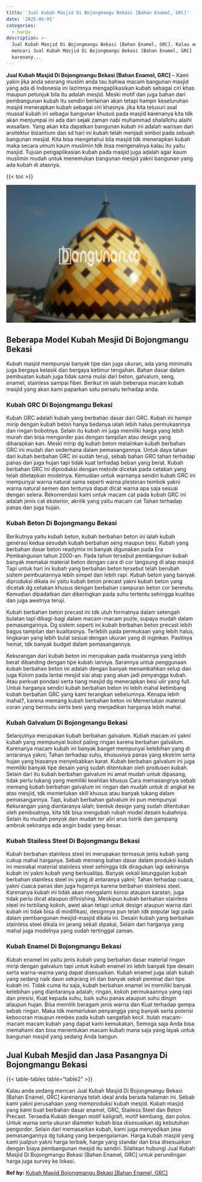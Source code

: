 ```yaml
---
title: 'Jual Kubah Masjid Di Bojongmangu Bekasi [Bahan Enamel, GRC]'
date: '2025-06-01'
categories:
  - harga
description: >-
  Jual Kubah Masjid Di Bojongmangu Bekasi [Bahan Enamel, GRC]. Kalau anda sedang
  mencari Jual Kubah Masjid Di Bojongmangu Bekasi [Bahan Enamel, GRC]
  karenany...
---
```


**Jual Kubah Masjid Di Bojongmangu Bekasi \[Bahan Enamel, GRC\]** – Kami yakin jika anda seorang muslim anda tau bahwa macam bangunan masjid yang ada di Indonesia ini lazimnya mengaplikasikan kubah sebagai ciri khas maupun petunjuk bila itu adalah mesjid. Meski motif dan juga bahan dari pembangunan kubah itu sendiri berlainan akan tetapi hampir keseluruhan masjid menerapkan kubah sebagai ciri khasnya. jika kita telusuri asal muasal kubah ini sebagai bangunan khusus pada masjid karenanya kita tdk akan menjumpai ini ada dari sejak zaman nabi muhammad shalallohu alaihi wasallam. Yang akan kita dapatkan bangunan kubah ini adalah warisan dari arsitektur bizantium dan sd hari ini kubah telah menjadi simbol pada sebuah bangunan mesjid. Kita bisa mengetahui bila masjid tdk menerapkan kubah maka secara umum kaum muslimin tdk bisa mengenalnya kalau itu yaitu masjid. Tujuan pengaplikasian kubah pada masjid juga adalah agar kaum muslimin mudah untuk menemukan bangunan mesjid yakni bangunan yang ada kubah di atasnya.

{{< toc >}}

![Jual Kubah Masjid Di Bojongmangu Bekasi [Bahan Enamel, GRC]](/images/jual-kubah-masjid-37.png)

## Beberapa Model Kubah Mesjid Di Bojongmangu Bekasi

Kubah masjid mempunyai banyak tipe dan juga ukuran, ada yang minimalis juga bergaya kelasik dan bergaya ketimur tengahan. Bahan dasar dalam pembuatan kubah juga tidak sama mulai dari beton, galvalum, seng, enamel, stainless sampai fiber. Berikut ini ialah beberapa macam kubah masjid yang akan kami paparkan satu persatu terhadap anda.

### Kubah GRC Di Bojongmangu Bekasi

Kubah GRC adalah kubah yang berbahan dasar dari GRC. Kubah ini hampir mirip dengan kubah beton hanya bedanya ialah lebih halus permukaannya dan ringan bobotnya. Selain itu kubah ini juga memiliki harga yang lebih murah dan bisa mengorder pas dengan tampilan atau design yang diharapkan kan. Meski mirip dg kubah beton melainkan kubah berbahan GRC ini mudah dan sederhana dalam pemasangannya. Untuk daya tahan dari kubah berbahan GRC ini sudah teruji, sebab bahan GRC tahan terhadap panas dan juga hujan tapi tidak kuat terhadap beban yang berat. Kubah berbahan GRC ini diproduksi dengan metode dicetak pada cetakan yang telah ditetapkan modelnya. Kemudian untuk warnanya sendiri kubah GRC ini mempunyai warna natural sama seperti warna plesteran tembok yakni warna natural semen dan tentunya dapat dicat warna apa saja sesuai dengan selera. Rekomendasi kami untuk macam cat pada kubah GRC ini adalah jenis cat eksterior, akrilik yang yaitu macam cat Tahan terhadap panas dan juga hujan.

### Kubah Beton Di Bojongmangu Bekasi

Berikutnya yaitu kubah beton, kubah berbahan beton ini ialah kubah generasi kedua sesudah kubah berbahan seng maupun besi. Kubah yang berbahan dasar beton readymix ini banyak digunakan pada Era Pembangunan tahun 2000-an. Pada tahun tersebut pembangunan kubah banyak memakai material beton dengan cara di cor langsung di atap masjid. Tapi untuk hari ini kubah yang berbahan beton tersebut telah berubah sistem pembuatannya lebih simpel dan lebih rapi. Kubah beton yang banyak diproduksi dikala ini yaitu kubah beton precast yakni kubah beton yang dicetak dg cetakan khusus dengan berbahan campuran beton cor bermutu. Kemudian dipadatkan dan dikeringkan pada suhu tertentu sehingga kualitas dan juga awetnya teruji.

Kubah berbahan beton precast ini tdk utuh formatnya dalam setengah bulatan tapi dibagi-bagi dalam macam-macam puzle, supaya mudah dalam pemasangannya. Dg sistem seperti ini kubah berbahan beton precast lebih bagus tampilan dan kualitasnya. Terlebih pada permukaan yang lebih halus, lingkaran yang lebih bulat sesuai dengan ukuran yang di inginkan. Pastinya hemat, tdk banyak budget dalam pemasangannya.

Kekurangan dari kubah beton ini merupakan pada muatannya yang lebih berat dibanding dengan tipe kubah lainnya. Sarannya untuk penggunaan kubah berbahan beton ini adalah dengan banyak menambahkan selup dan juga Kolom pada lantai mesjid sisi atap yang akan jadi penyangga kubah. Atau perkuat pondasi serta tiang mesjid dg menerapkan besi ulir yang full. Untuk harganya sendiri kubah berbahan beton ini lebih mahal ketimbang kubah berbahan GRC yang kami terangkan sebelumnya. Kenapa lebih mahal?, karena memang kubah berbahan beton ini Memerlukan material coran yang bermutu serta besi yang menjadikan harganya lebih mahal.

### Kubah Galvalum Di Bojongmangu Bekasi

Selanjutnya merupakan kubah berbahan galvalum. Kubah macam ini yakni kubah yang mempunyai bobot paling ringan karena berbahan galvalum. Karenanya macam kubah ini banyak banget mempunyai kelebihan yang di antaranya yakni; Tahan terhadap suhu, khususnya panas yang ekstrim serta hujan yang biasanya menyebabkan karat. Kubah berbahan galvalum ini juga memiliki banyak tipe desain yang sudah ditentukan oleh produsen kubah. Selain dari itu kubah berbahan galvalum ini amat mudah untuk dipasang, tidak perlu tukang yang memiliki keahlian khusus Cara memasangnya sebab memang kubah berbahan galvalum ini ringan dan mudah untuk di angkat ke atas mesjid, tdk memerlukan skill khusus atau banyak tukang dalam pemasangannya. Tapi, kubah berbahan galvalum ini pun mempunyai Kekurangan yang diantaranya ialah; bentuk design yang sudah ditentukan oleh pembuatnya, kita tdk bisa mengubah rubah model desain kubahnya. Selain itu mudah penyok dan mudah ter aliri arus listrik dan gampang ambruk sekiranya ada angin badai yang besar.

### Kubah Stailess Steel Di Bojongmangu Bekasi

Kubah berbahan stainless steel ini merupakan termasuk jenis kubah yang cukup mahal harganya. Sebab memang bahan dasar dalam produksi kubah ini memakai material stainless steel sehingga tdk diragukan lagi sekiranya kubah ini yakni kubah yang berkualitas. Banyak sekali keunggulan kubah berbahan stainless steel ini yang di antaranya yakni; Tahan terhadap cuaca, yakni cuaca panas dan juga hujannya karena berbahan stainless steel. Karenanya kubah ini tidak akan mengalami korosi ataupun karatan, juga tidak perlu dicat ataupun difinishing. Meskipun kubah berbahan stainless steel ini terbilang kokoh, awet akan tetapi untuk design ataupun warna dari kubah ini tidak bisa di modifikasi, designnya pun telah tdk popular lagi pada dalam pembangunan mesjid-masjid dikala ini. Desain kubah yang berbahan stainless steel dikala ini jarang sekali dipakai, Selain dari harganya yang mahal juga modelnya yang sudah tertinggal zaman.

### Kubah Enamel Di Bojongmangu Bekasi

Kubah enamel ini yaitu jenis kubah yang berbahan dasar material ringan mirip dengan galvalum tapi untuk kubah enamel ini lebih banyak tipe desain serta warna-warna yang dapat disesuaikan. Kubah enamel juga ialah kubah yang sedang naik daun sekarang ini dan banyak sekali peminat dari tipe kubah ini. Tidak cuma itu saja, kubah berbahan enamel ini memiliki banyak kelebihan yang diantaranya adalah; ringan, kokoh permukaannya yang rapi dan presisi, Kuat kepada suhu, baik suhu panas ataupun suhu dingin ataupun hujan. Bisa memilih beragam jenis warna dan Kuat terhadap gempa sebab ringan. Maka tdk memerlukan penyangga yang banyak serta potensi kebocoran maupun rembes pada kubah sangatlah kecil. Itulah macam-macam macam kubah yang dapat kami kemukakan, Semoga saja Anda bisa memahami dan bisa menentukan macam kubah mana saja yang layak untuk bangunan masjid yang sedang Anda bangun.

## Jual Kubah Mesjid dan Jasa Pasangnya Di Bojongmangu Bekasi

{{< table-tables table="table2" >}}

Kalau anda sedang mencari Jual Kubah Masjid Di Bojongmangu Bekasi \[Bahan Enamel, GRC\] karenanya telah ideal anda berada halaman ini. Sebab kami yakni perusahaan yang memproduksi kubah mesjid. Kubah masjid yang kami buat berbahan dasar enamel, GRC, Stailess Steel dan Beton Precast. Tersedia Kubah dengan motif kaligrafi, motif kembang, dan polos. Untuk warna serta ukuran diameter kubah bisa disesuaikan dg kebutuhan pengorder. Selain dari memasarkan kubah, kami juga menyedikan jasa pemasangannya dg tukang yang berpengalaman. Harga kubah masjid yang kami jualpun yakni harga terbaik, harga yang standar dan bisa disesuaikan dengan biaya pembangunan mesjid itu sendiri. Silahkan hubungi Jual Kubah Masjid Di Bojongmangu Bekasi \[Bahan Enamel, GRC\] untuk perundingan harga juga survey ke lokasi.

**Ref by:** [Kubah Masjid Bojongmangu Bekasi [Bahan Enamel, GRC]](https://id.wikipedia.org/wiki/Kubah)
